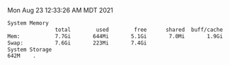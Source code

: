 Mon Aug 23 12:33:26 AM MDT 2021
```bash
System Memory
               total        used        free      shared  buff/cache   available
Mem:           7.7Gi       644Mi       5.1Gi       7.0Mi       1.9Gi       6.7Gi
Swap:          7.6Gi       223Mi       7.4Gi
System Storage
642M	.
```
